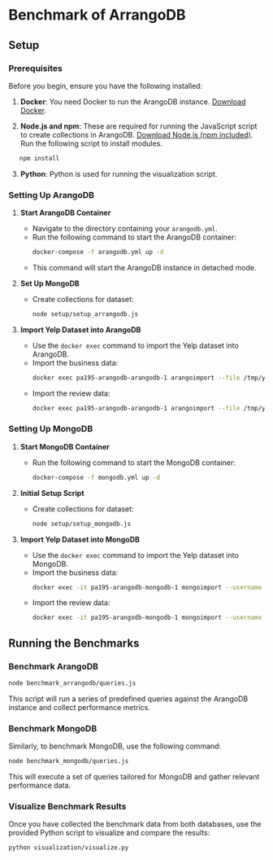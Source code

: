 # Benchmark of ArrangoDB

## Setup

### Prerequisites

Before you begin, ensure you have the following installed:

1. **Docker**: You need Docker to run the ArangoDB instance. [Download Docker](https://www.docker.com/products/docker-desktop).

2. **Node.js and npm**: These are required for running the JavaScript script to create collections in ArangoDB. [Download Node.js (npm included)](https://nodejs.org/en/download/).\
Run the following script to install modules.
```bash
   npm install
```
3. **Python**: Python is used for running the visualization script.

### Setting Up ArangoDB

1. **Start ArangoDB Container**
   - Navigate to the directory containing your `arangodb.yml`.
   - Run the following command to start the ArangoDB container:
     ```bash
     docker-compose -f arangodb.yml up -d
     ```
   - This command will start the ArangoDB instance in detached mode.

2. **Set Up MongoDB**
   - Create collections for dataset:
     ```bash
     node setup/setup_arrangodb.js
     ```

3. **Import Yelp Dataset into ArangoDB**
   - Use the `docker exec` command to import the Yelp dataset into ArangoDB.
   - Import the business data:
     ```bash
     docker exec pa195-arangodb-arangodb-1 arangoimport --file /tmp/yelp_dataset/yelp_academic_dataset_business.json --type json --collection business --server.password my_password
     ```
   - Import the review data:
     ```bash
     docker exec pa195-arangodb-arangodb-1 arangoimport --file /tmp/yelp_dataset/yelp_academic_dataset_review.json --type json --collection review --server.password my_password
     ```

### Setting Up MongoDB

1. **Start MongoDB Container**
   - Run the following command to start the MongoDB container:
     ```bash
     docker-compose -f mongodb.yml up -d
     ```

2. **Initial Setup Script**
   - Create collections for dataset:
     ```bash
     node setup/setup_mongodb.js
     ```

3. **Import Yelp Dataset into MongoDB**
   - Use the `docker exec` command to import the Yelp dataset into MongoDB.
   - Import the business data:
     ```bash
     docker exec -it pa195-arangodb-mongodb-1 mongoimport --username root --password my_password --authenticationDatabase admin --db yelp_db --collection business --type json --file /tmp/yelp_dataset/yelp_academic_dataset_business.json
     ```
   - Import the review data:
     ```bash
     docker exec -it pa195-arangodb-mongodb-1 mongoimport --username root --password my_password --authenticationDatabase admin --db yelp_db --collection review --type json --file /tmp/yelp_dataset/yelp_academic_dataset_review.json
     ```

## Running the Benchmarks

### Benchmark ArangoDB

```bash
node benchmark_arrangodb/queries.js
```

This script will run a series of predefined queries against the ArangoDB instance and collect performance metrics.

### Benchmark MongoDB

Similarly, to benchmark MongoDB, use the following command:

```bash
node benchmark_mongodb/queries.js
```

This will execute a set of queries tailored for MongoDB and gather relevant performance data.

### Visualize Benchmark Results

Once you have collected the benchmark data from both databases, use the provided Python script to visualize and compare the results:

```bash
python visualization/visualize.py
```